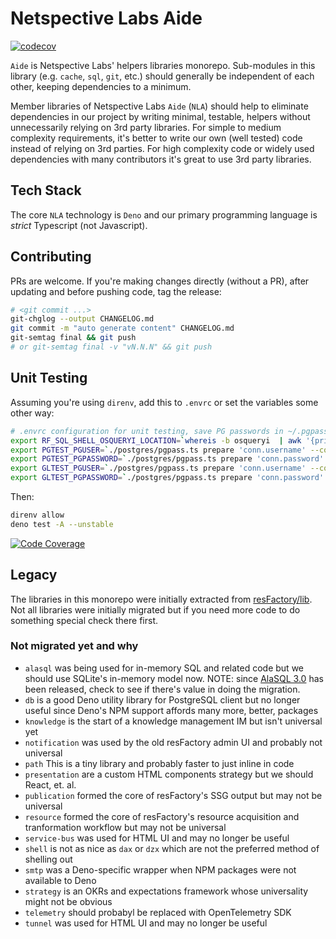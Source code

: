 # Netspective Labs Aide

[![codecov](https://codecov.io/gh/netspective-labs/aide/branch/main/graph/badge.svg?token=A25ZFVJBHA)](https://codecov.io/gh/netspective-labs/aide)

`Aide` is Netspective Labs' helpers libraries monorepo. Sub-modules in this
library (e.g. `cache`, `sql`, `git`, etc.) should generally be independent of
each other, keeping dependencies to a minimum.

Member libraries of Netspective Labs `Aide` (`NLA`) should help to eliminate
dependencies in our project by writing minimal, testable, helpers without
unnecessarily relying on 3rd party libraries. For simple to medium complexity
requirements, it's better to write our own (well tested) code instead of relying
on 3rd parties. For high complexity code or widely used dependencies with many
contributors it's great to use 3rd party libraries.

## Tech Stack

The core `NLA` technology is `Deno` and our primary programming language is
_strict_ Typescript (not Javascript).

## Contributing

PRs are welcome. If you're making changes directly (without a PR), after
updating and before pushing code, tag the release:

```bash
# <git commit ...>
git-chglog --output CHANGELOG.md
git commit -m "auto generate content" CHANGELOG.md
git-semtag final && git push
# or git-semtag final -v "vN.N.N" && git push
```

## Unit Testing

Assuming you're using `direnv`, add this to `.envrc` or set the variables some
other way:

```bash
# .envrc configuration for unit testing, save PG passwords in ~/.pgpass and lookup using --conn-id
export RF_SQL_SHELL_OSQUERYI_LOCATION=`whereis -b osqueryi  | awk '{print $2}'`
export PGTEST_PGUSER=`./postgres/pgpass.ts prepare 'conn.username' --conn-id="FCR_GITLAB_PKC"`
export PGTEST_PGPASSWORD=`./postgres/pgpass.ts prepare 'conn.password' --conn-id="FCR_GITLAB_PKC"`
export GLTEST_PGUSER=`./postgres/pgpass.ts prepare 'conn.username' --conn-id="FCR_GITLAB_PKC"`
export GLTEST_PGPASSWORD=`./postgres/pgpass.ts prepare 'conn.password' --conn-id="FCR_GITLAB_PKC"`
```

Then:

```bash
direnv allow
deno test -A --unstable
```

[![Code Coverage](https://codecov.io/gh/netspective-labs/aide/branch/main/graphs/sunburst.svg?token=A25ZFVJBHA)](https://codecov.io/gh/netspective-labs/aide)

## Legacy

The libraries in this monorepo were initially extracted from
[resFactory/lib](https://github.com/resFactory/factory/lib). Not all libraries
were initially migrated but if you need more code to do something special check
there first.

### Not migrated yet and why

- `alasql` was being used for in-memory SQL and related code but we should use
  SQLite's in-memory model now. NOTE: since
  [AlaSQL 3.0](https://github.com/AlaSQL/alasql) has been released, check to see
  if there's value in doing the migration.
- `db` is a good Deno utility library for PostgreSQL client but no longer useful
  since Deno's NPM support affords many more, better, packages
- `knowledge` is the start of a knowledge management IM but isn't universal yet
- `notification` was used by the old resFactory admin UI and probably not
  universal
- `path` This is a tiny library and probably faster to just inline in code
- `presentation` are a custom HTML components strategy but we should React, et.
  al.
- `publication` formed the core of resFactory's SSG output but may not be
  universal
- `resource` formed the core of resFactory's resource acquisition and
  tranformation workflow but may not be universal
- `service-bus` was used for HTML UI and may no longer be useful
- `shell` is not as nice as `dax` or `dzx` which are not the preferred method of
  shelling out
- `smtp` was a Deno-specific wrapper when NPM packages were not available to
  Deno
- `strategy` is an OKRs and expectations framework whose universality might not
  be obvious
- `telemetry` should probabyl be replaced with OpenTelemetry SDK
- `tunnel` was used for HTML UI and may no longer be useful
